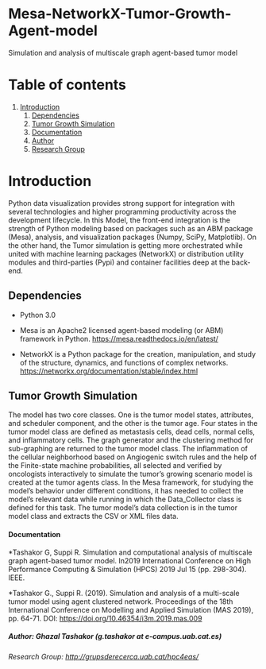 # Mesa-NetworkX-Tumor-Growth-Agent-model
Simulation and analysis of multiscale graph agent-based tumor model
# Table of contents
1. [Introduction](#introduction)
	1. [Dependencies](#Mesa)
	2. [Tumor Growth Simulation](#Tumor)
	3. [Documentation](#ref_doc)
	4. [Author](#ref_Aut)
	5. [Research Group](#res_G)
     
        
# Introduction <a name="introduction"></a>
Python data visualization provides strong support for integration with several technologies and higher programming productivity across the development lifecycle.
In this Model, the front-end integration is the strength of Python modeling based on packages such as an ABM package (Mesa), analysis, and visualization packages (Numpy, SciPy, Matplotlib).
On the other hand, the Tumor simulation is getting more orchestrated while united with machine learning packages (NetworkX) or distribution utility modules and third-parties (Pypi) and container facilities deep at the back-end.

## Dependencies<a name="Mesa"></a>

* Python 3.0 
* Mesa is an Apache2 licensed agent-based modeling (or ABM) framework in Python.
https://mesa.readthedocs.io/en/latest/

* NetworkX is a Python package for the creation, manipulation, and study of the structure, dynamics, and functions of complex networks.
https://networkx.org/documentation/stable/index.html

## Tumor Growth Simulation<a name="Tumor"></a>

The model has two core classes. One is the tumor model states, attributes, and scheduler component, and the other is the tumor age.
Four states in the tumor model class are defined as metastasis cells, dead cells, normal cells, and inflammatory cells.
The graph generator and the clustering method for sub-graphing are returned to the tumor model class.
The inflammation of the cellular neighborhood based on Angiogenic switch rules and the help of the Finite-state machine probabilities, all selected and verified by oncologists interactively to simulate the tumor’s growing scenario model is created at the tumor agents class.
In the Mesa framework, for studying the model’s behavior under different conditions, it has needed to collect the model’s relevant data while running in which the Data_Collector class is defined for this task. The tumor model’s data collection is in the tumor model class and extracts the CSV or XML files data.  

#### Documentation <a name="ref_doc"></a>

*Tashakor G, Suppi R. Simulation and computational analysis of multiscale graph agent-based tumor model. In2019 International Conference on High Performance Computing & Simulation (HPCS) 2019 Jul 15 (pp. 298-304). IEEE.

*Tashakor G., Suppi R. (2019). Simulation and analysis of a multi-scale tumor model using agent clustered network. Proceedings of the 18th International Conference on Modelling and Applied Simulation (MAS 2019), pp. 64-71. DOI: https://doi.org/10.46354/i3m.2019.mas.009

##### Author: Ghazal Tashakor (g.tashakor at e-campus.uab.cat.es) <a name="ref_Aut"></a>
###### Research Group: http://grupsderecerca.uab.cat/hpc4eas/ <a name="res_G"></a>

